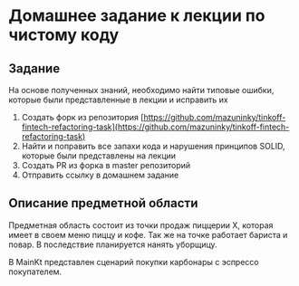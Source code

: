 # Домашнее задание к лекции по чистому коду

## Задание
На основе полученных знаний, необходимо найти типовые ошибки, которые были представленные в лекции и исправить их

1. Создать форк из репозитория [https://github.com/mazuninky/tinkoff-fintech-refactoring-task](https://github.com/mazuninky/tinkoff-fintech-refactoring-task)
2. Найти и поправить все запахи кода и нарушения принципов SOLID, которые были представлены на лекции
3. Создать PR из форка в master репозиторий
4. Отправить ссылку в домашнем задание

## Описание предметной области
Предметная область состоит из точки продаж пиццерии X, которая имеет в своем меню пиццу и кофе. Так же на точке работает бариста и повар. В последствие планируется нанять уборщицу.

В MainKt представлен сценарий покупки карбонары с эспрессо покупателем.
